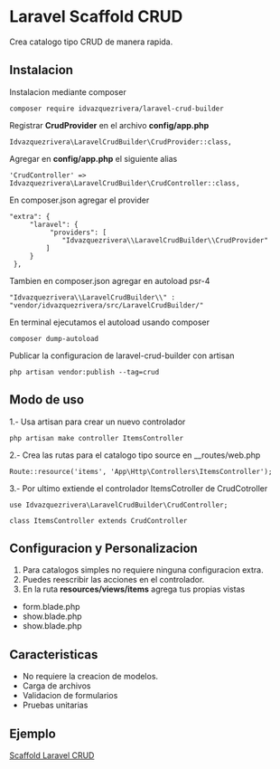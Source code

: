 Laravel Scaffold CRUD
=====================
Crea catalogo tipo CRUD de manera rapida.

Instalacion
-----------
Instalacion mediante composer
```
composer require idvazquezrivera/laravel-crud-builder
```
Registrar __CrudProvider__ en el archivo __config/app.php__ 
```
Idvazquezrivera\LaravelCrudBuilder\CrudProvider::class,
```

Agregar en __config/app.php__ el siguiente alias
```
'CrudController' =>  Idvazquezrivera\LaravelCrudBuilder\CrudController::class,
```

En composer.json agregar el provider
```
"extra": {
     "laravel": {
          "providers": [
             "Idvazquezrivera\\LaravelCrudBuilder\\CrudProvider"
         ]
     }
 },
```
Tambien en composer.json agregar en autoload psr-4 
```
"Idvazquezrivera\\LaravelCrudBuilder\\" : "vendor/idvazquezrivera/src/LaravelCrudBuilder/"
```

En terminal ejecutamos el autoload usando composer
```
composer dump-autoload
```

Publicar la configuracion de laravel-crud-builder con artisan
```
php artisan vendor:publish --tag=crud        
```

Modo de uso
-----------
1.- Usa artisan para crear un nuevo controlador 
```
php artisan make controller ItemsController
```

2.- Crea las rutas para el catalogo tipo source en __routes/web.php
```
Route::resource('items', 'App\Http\Controllers\ItemsController');
```

3.- Por ultimo extiende el controlador ItemsCotroller de CrudCotroller
```
use Idvazquezrivera\LaravelCrudBuilder\CrudController;

class ItemsController extends CrudController

```

Configuracion y Personalizacion
-------------------------------
1. Para catalogos simples no requiere ninguna configuracion extra.
2. Puedes reescribir las acciones en el controlador.
3. En la ruta __resources/views/items__ agrega tus propias vistas 
 - form.blade.php 
 - show.blade.php 
 - show.blade.php 


Caracteristicas
---------------
- No requiere la creacion de modelos.
- Carga de archivos
- Validacion de formularios
- Pruebas unitarias

Ejemplo 
-------
[Scaffold Laravel CRUD](https://github.com/idvazquezrivera/Scaffold-Laravel-Crud)
